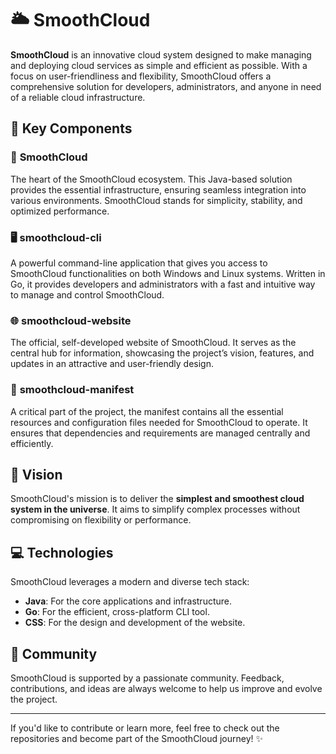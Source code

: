 # 🌥️ SmoothCloud

**SmoothCloud** is an innovative cloud system designed to make managing and deploying cloud services as simple and efficient as possible. With a focus on user-friendliness and flexibility, SmoothCloud offers a comprehensive solution for developers, administrators, and anyone in need of a reliable cloud infrastructure.

## 🚀 Key Components

### 🌟 **SmoothCloud**
The heart of the SmoothCloud ecosystem. This Java-based solution provides the essential infrastructure, ensuring seamless integration into various environments. SmoothCloud stands for simplicity, stability, and optimized performance.

### 🖥️ **smoothcloud-cli**
A powerful command-line application that gives you access to SmoothCloud functionalities on both Windows and Linux systems. Written in Go, it provides developers and administrators with a fast and intuitive way to manage and control SmoothCloud.

### 🌐 **smoothcloud-website**
The official, self-developed website of SmoothCloud. It serves as the central hub for information, showcasing the project’s vision, features, and updates in an attractive and user-friendly design.

### 📜 **smoothcloud-manifest**
A critical part of the project, the manifest contains all the essential resources and configuration files needed for SmoothCloud to operate. It ensures that dependencies and requirements are managed centrally and efficiently.

## 🌈 Vision
SmoothCloud's mission is to deliver the **simplest and smoothest cloud system in the universe**. It aims to simplify complex processes without compromising on flexibility or performance.

## 💻 Technologies
SmoothCloud leverages a modern and diverse tech stack:
- **Java**: For the core applications and infrastructure.  
- **Go**: For the efficient, cross-platform CLI tool.  
- **CSS**: For the design and development of the website.  

## 🤝 Community
SmoothCloud is supported by a passionate community. Feedback, contributions, and ideas are always welcome to help us improve and evolve the project.

---

If you'd like to contribute or learn more, feel free to check out the repositories and become part of the SmoothCloud journey! ✨
